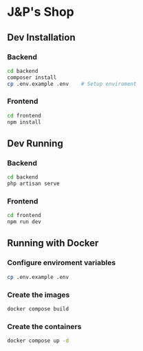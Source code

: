 # J&P's Shop

## Dev Installation

### Backend

```bash
cd backend
composer install
cp .env.example .env    # Setup enviroment
```

### Frontend

```bash
cd frontend
npm install
```

## Dev Running

### Backend

```bash
cd backend
php artisan serve
```

### Frontend

```bash
cd frontend
npm run dev
```

## Running with Docker

### Configure enviroment variables
```bash
cp .env.example .env
```

### Create the images
```bash
docker compose build
```

### Create the containers
```bash
docker compose up -d
```


